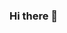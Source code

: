 ### Hi there 👋

<!--
**caiohamc/caiohamc** This is a ✨ _special_ ✨ repository! It tells a little about me! ;)

- 🔭 I’m currently working with Java 8+, Git, JMeter, Postgresql, Sql Server, JUnit, Scrum, Docker, etc.
- 🌱 I’m currently learning Clean Arch, SOLID, Angular 12+, React, Cucumber, Kubernetes, Prometheus, Grafana, Elasticsearch, etc.
- ⚡ I'm currently using Intellij, Visual Studio Code, DBeaver, Microsoft Azure, JMeter, Netbeans, etc.
- 🤔 I’m thinking about learn React, Vue.js, Flutter, etc.
- 📫 How to reach me: caiohamc@gmail.com | https://www.linkedin.com/in/caio-albuquerque-a65a9b82/
-->
